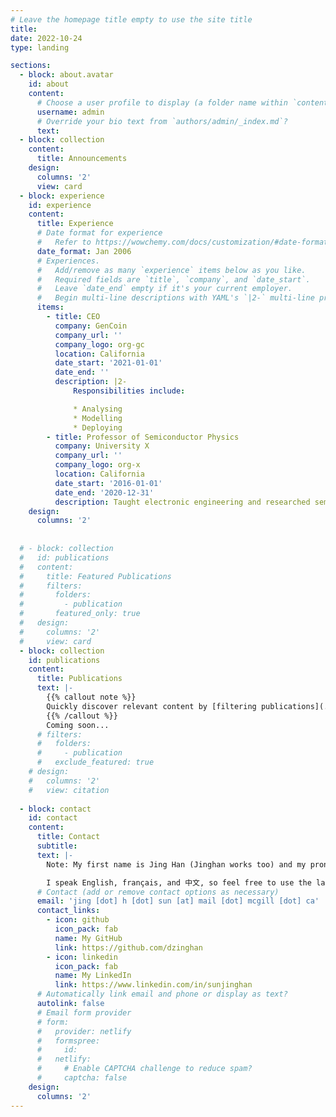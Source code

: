 ```yaml
---
# Leave the homepage title empty to use the site title
title:
date: 2022-10-24
type: landing

sections:
  - block: about.avatar
    id: about
    content:
      # Choose a user profile to display (a folder name within `content/authors/`)
      username: admin
      # Override your bio text from `authors/admin/_index.md`?
      text:
  - block: collection
    content:
      title: Announcements
    design:
      columns: '2'
      view: card
  - block: experience
    id: experience
    content:
      title: Experience
      # Date format for experience
      #   Refer to https://wowchemy.com/docs/customization/#date-format
      date_format: Jan 2006
      # Experiences.
      #   Add/remove as many `experience` items below as you like.
      #   Required fields are `title`, `company`, and `date_start`.
      #   Leave `date_end` empty if it's your current employer.
      #   Begin multi-line descriptions with YAML's `|2-` multi-line prefix.
      items:
        - title: CEO
          company: GenCoin
          company_url: ''
          company_logo: org-gc
          location: California
          date_start: '2021-01-01'
          date_end: ''
          description: |2-
              Responsibilities include:

              * Analysing
              * Modelling
              * Deploying
        - title: Professor of Semiconductor Physics
          company: University X
          company_url: ''
          company_logo: org-x
          location: California
          date_start: '2016-01-01'
          date_end: '2020-12-31'
          description: Taught electronic engineering and researched semiconductor physics.
    design:
      columns: '2'
  
  
  # - block: collection
  #   id: publications
  #   content:
  #     title: Featured Publications
  #     filters:
  #       folders:
  #         - publication
  #       featured_only: true
  #   design:
  #     columns: '2'
  #     view: card
  - block: collection
    id: publications
    content:
      title: Publications
      text: |-
        {{% callout note %}}
        Quickly discover relevant content by [filtering publications](./publication/).
        {{% /callout %}}
        Coming soon...
      # filters:
      #   folders:
      #     - publication
      #   exclude_featured: true
    # design:
    #   columns: '2'
    #   view: citation
  
  - block: contact
    id: contact
    content:
      title: Contact
      subtitle:
      text: |-
        Note: My first name is Jing Han (Jinghan works too) and my pronouns are she/her. Please address me by my first name.

        I speak English, français, and 中文, so feel free to use the language your feel the most comfortable!
      # Contact (add or remove contact options as necessary)
      email: 'jing [dot] h [dot] sun [at] mail [dot] mcgill [dot] ca'
      contact_links:
        - icon: github
          icon_pack: fab
          name: My GitHub
          link: https://github.com/dzinghan
        - icon: linkedin
          icon_pack: fab
          name: My LinkedIn
          link: https://www.linkedin.com/in/sunjinghan
      # Automatically link email and phone or display as text?
      autolink: false
      # Email form provider
      # form:
      #   provider: netlify
      #   formspree:
      #     id:
      #   netlify:
      #     # Enable CAPTCHA challenge to reduce spam?
      #     captcha: false
    design:
      columns: '2'
---
```

